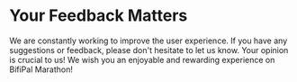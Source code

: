 # Your Feedback Matters
We are constantly working to improve the user experience. If you have any suggestions or feedback, please don't hesitate to let us know. Your opinion is crucial to us!
We wish you an enjoyable and rewarding experience on BifiPal Marathon!
